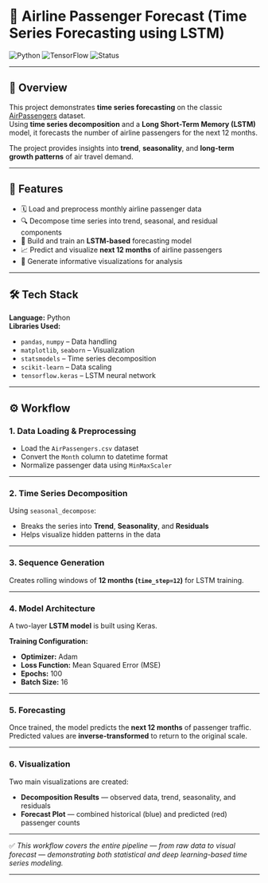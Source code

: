 # 🛫 Airline Passenger Forecast (Time Series Forecasting using LSTM)

![Python](https://img.shields.io/badge/Python-3.9%2B-blue)
![TensorFlow](https://img.shields.io/badge/TensorFlow-2.x-orange)
![Status](https://img.shields.io/badge/Project-Completed-success)

---

## 📘 Overview

This project demonstrates **time series forecasting** on the classic [AirPassengers](https://datamarket.com/data/set/22u3/airline-passenger-numbers-1949-1960) dataset.  
Using **time series decomposition** and a **Long Short-Term Memory (LSTM)** model, it forecasts the number of airline passengers for the next 12 months.

The project provides insights into **trend**, **seasonality**, and **long-term growth patterns** of air travel demand.

---

## 🧩 Features

- 🗓️ Load and preprocess monthly airline passenger data  
- 🔍 Decompose time series into trend, seasonal, and residual components  
- 🧠 Build and train an **LSTM-based** forecasting model  
- 📈 Predict and visualize **next 12 months** of airline passengers  
- 🎨 Generate informative visualizations for analysis  

---

## 🛠️ Tech Stack

**Language:** Python  
**Libraries Used:**
- `pandas`, `numpy` – Data handling  
- `matplotlib`, `seaborn` – Visualization  
- `statsmodels` – Time series decomposition  
- `scikit-learn` – Data scaling  
- `tensorflow.keras` – LSTM neural network  

---

## ⚙️ Workflow

### **1. Data Loading & Preprocessing**
- Load the `AirPassengers.csv` dataset  
- Convert the `Month` column to datetime format  
- Normalize passenger data using `MinMaxScaler`  

---

### **2. Time Series Decomposition**
Using `seasonal_decompose`:  
- Breaks the series into **Trend**, **Seasonality**, and **Residuals**  
- Helps visualize hidden patterns in the data  

---

### **3. Sequence Generation**
Creates rolling windows of **12 months (`time_step=12`)** for LSTM training.

---

### **4. Model Architecture**
A two-layer **LSTM model** is built using Keras.  

**Training Configuration:**
- **Optimizer:** Adam  
- **Loss Function:** Mean Squared Error (MSE)  
- **Epochs:** 100  
- **Batch Size:** 16  

---

### **5. Forecasting**
Once trained, the model predicts the **next 12 months** of passenger traffic.  
Predicted values are **inverse-transformed** to return to the original scale.

---

### **6. Visualization**
Two main visualizations are created:
- **Decomposition Results** — observed data, trend, seasonality, and residuals  
- **Forecast Plot** — combined historical (blue) and predicted (red) passenger counts  

---

✅ *This workflow covers the entire pipeline — from raw data to visual forecast — demonstrating both statistical and deep learning-based time series modeling.*

---

